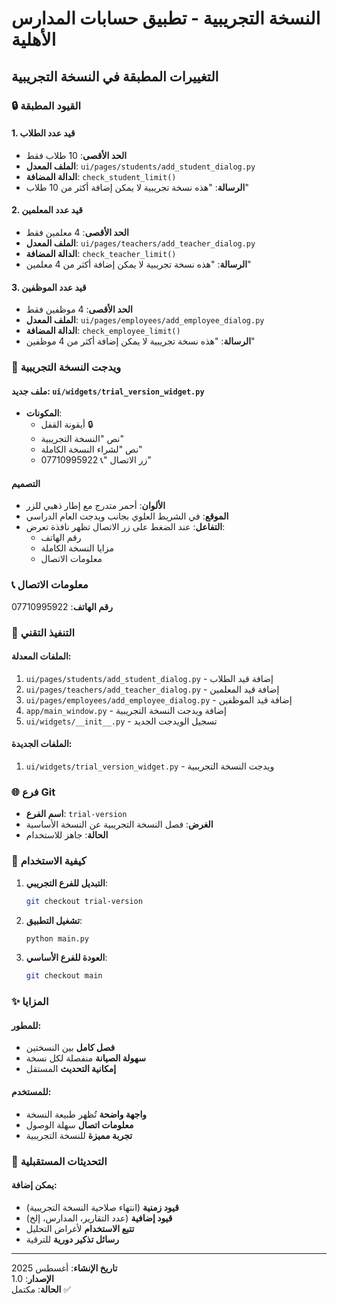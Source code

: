 # النسخة التجريبية - تطبيق حسابات المدارس الأهلية

## التغييرات المطبقة في النسخة التجريبية

### 🔒 القيود المطبقة

#### 1. قيد عدد الطلاب
- **الحد الأقصى**: 10 طلاب فقط
- **الملف المعدل**: `ui/pages/students/add_student_dialog.py`
- **الدالة المضافة**: `check_student_limit()`
- **الرسالة**: "هذه نسخة تجريبية لا يمكن إضافة أكثر من 10 طلاب"

#### 2. قيد عدد المعلمين
- **الحد الأقصى**: 4 معلمين فقط
- **الملف المعدل**: `ui/pages/teachers/add_teacher_dialog.py`
- **الدالة المضافة**: `check_teacher_limit()`
- **الرسالة**: "هذه نسخة تجريبية لا يمكن إضافة أكثر من 4 معلمين"

#### 3. قيد عدد الموظفين
- **الحد الأقصى**: 4 موظفين فقط
- **الملف المعدل**: `ui/pages/employees/add_employee_dialog.py`
- **الدالة المضافة**: `check_employee_limit()`
- **الرسالة**: "هذه نسخة تجريبية لا يمكن إضافة أكثر من 4 موظفين"

### 🎨 ويدجت النسخة التجريبية

#### ملف جديد: `ui/widgets/trial_version_widget.py`
- **المكونات**:
  - أيقونة القفل 🔒
  - نص "النسخة التجريبية"
  - نص "لشراء النسخة الكاملة"
  - زر الاتصال "📞 07710995922"

#### التصميم
- **الألوان**: أحمر متدرج مع إطار ذهبي للزر
- **الموقع**: في الشريط العلوي بجانب ويدجت العام الدراسي
- **التفاعل**: عند الضغط على زر الاتصال تظهر نافذة تعرض:
  - رقم الهاتف
  - مزايا النسخة الكاملة
  - معلومات الاتصال

### 📞 معلومات الاتصال
**رقم الهاتف**: 07710995922

### 🔧 التنفيذ التقني

#### الملفات المعدلة:
1. `ui/pages/students/add_student_dialog.py` - إضافة قيد الطلاب
2. `ui/pages/teachers/add_teacher_dialog.py` - إضافة قيد المعلمين  
3. `ui/pages/employees/add_employee_dialog.py` - إضافة قيد الموظفين
4. `app/main_window.py` - إضافة ويدجت النسخة التجريبية
5. `ui/widgets/__init__.py` - تسجيل الويدجت الجديد

#### الملفات الجديدة:
1. `ui/widgets/trial_version_widget.py` - ويدجت النسخة التجريبية

### 🌐 فرع Git
- **اسم الفرع**: `trial-version`
- **الغرض**: فصل النسخة التجريبية عن النسخة الأساسية
- **الحالة**: جاهز للاستخدام

### 🚀 كيفية الاستخدام

1. **التبديل للفرع التجريبي**:
   ```bash
   git checkout trial-version
   ```

2. **تشغيل التطبيق**:
   ```bash
   python main.py
   ```

3. **العودة للفرع الأساسي**:
   ```bash
   git checkout main
   ```

### ✨ المزايا

#### للمطور:
- **فصل كامل** بين النسختين
- **سهولة الصيانة** منفصلة لكل نسخة
- **إمكانية التحديث** المستقل

#### للمستخدم:
- **واجهة واضحة** تُظهر طبيعة النسخة
- **معلومات اتصال** سهلة الوصول
- **تجربة مميزة** للنسخة التجريبية

### 🔄 التحديثات المستقبلية

#### يمكن إضافة:
- **قيود زمنية** (انتهاء صلاحية النسخة التجريبية)
- **قيود إضافية** (عدد التقارير، المدارس، إلخ)
- **تتبع الاستخدام** لأغراض التحليل
- **رسائل تذكير دورية** للترقية

---
**تاريخ الإنشاء**: أغسطس 2025  
**الإصدار**: 1.0  
**الحالة**: مكتمل ✅
